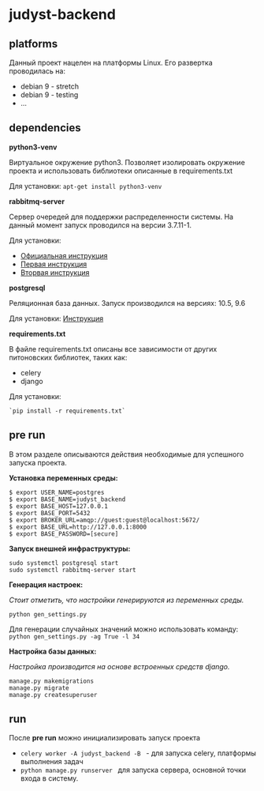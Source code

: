 # judyst-backend

## platforms
Данный проект нацелен на платформы Linux. 
Его развертка проводилась на:
- debian 9 - stretch
- debian 9 - testing
- ...

## dependencies
**python3-venv**

Виртуальное окружение python3.
Позволяет изолировать окружение проекта и использовать библиотеки описанные в requirements.txt 

Для установки: `apt-get install python3-venv`

**rabbitmq-server**

Сервер очередей для поддержки распределенности системы. На данный момент запуск проводился на версии  3.7.11-1.

Для установки: 
- [Официальная инструкция](https://www.rabbitmq.com/install-debian.html)
- [Первая инструкция](https://www.saqot.com/working/rabbitmq-queue-bundle/setup-rabbitmq-ubuntu.html)
- [Вторвая инструкция](https://tecadmin.net/install-rabbitmq-server-debian/)

**postgresql**

Реляционная база данных. Запуск производился на версиях: 10.5, 9.6

Для установки: [Инструкция](https://linuxize.com/post/how-to-install-postgresql-on-debian-9/)


**requirements.txt**

В файле requirements.txt описаны все зависимости от других питоновских библиотек, таких как:
- celery
- django

Для установки: 
    
    `pip install -r requirements.txt`

## pre run
В этом разделе описываются действия необходимые для успешного запуска проекта.

**Установка переменных среды:**

    $ export USER_NAME=postgres
    $ export BASE_NAME=judyst_backend
    $ export BASE_HOST=127.0.0.1
    $ export BASE_PORT=5432
    $ export BROKER_URL=amqp://guest:guest@localhost:5672/
    $ export BASE_URL=http://127.0.0.1:8000
    $ export BASE_PASSWORD=[secure]

**Запуск внешней инфраструктуры:**

    sudo systemctl postgresql start
    sudo systemctl rabbitmq-server start

**Генерация настроек:**

_Стоит отметить, что настройки генерируются из переменных среды._

    python gen_settings.py
    
Для генерации случайных значений можно использовать команду: `python gen_settings.py -ag True -l 34 `

**Настройка базы данных:**

_Настройка производится на основе встроенных средств django._

    manage.py makemigrations
    manage.py migrate
    manage.py createsuperuser

## run
После **pre run** можно инициализировать запуск проекта
- `celery worker -A judyst_backend -B ` - для запуска celery, платформы выполнения задач
- `python manage.py runserver ` для запуска сервера, основной точки входа в систему.
